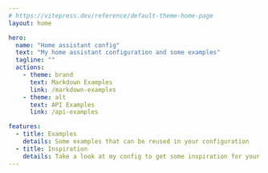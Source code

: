 ```yaml
---
# https://vitepress.dev/reference/default-theme-home-page
layout: home

hero:
  name: "Home assistant config"
  text: "My home assistant configuration and some examples"
  tagline: ""
  actions:
    - theme: brand
      text: Markdown Examples
      link: /markdown-examples
    - theme: alt
      text: API Examples
      link: /api-examples

features:
  - title: Examples
    details: Some examples that can be reused in your configuration
  - title: Inspiration
    details: Take a look at my config to get some inspiration for your own
---
```


